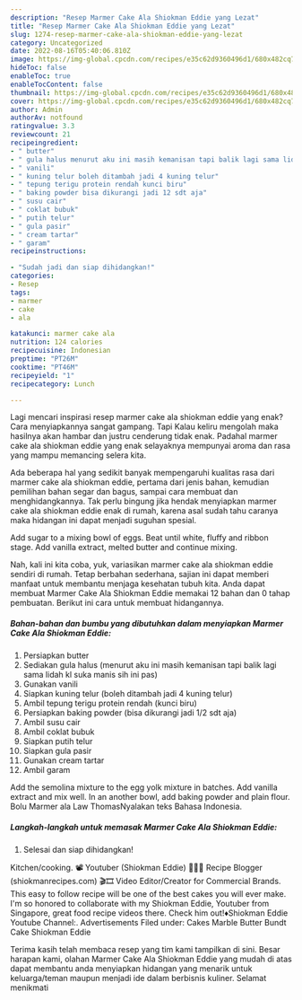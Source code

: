 ```yaml
---
description: "Resep Marmer Cake Ala Shiokman Eddie yang Lezat"
title: "Resep Marmer Cake Ala Shiokman Eddie yang Lezat"
slug: 1274-resep-marmer-cake-ala-shiokman-eddie-yang-lezat
category: Uncategorized
date: 2022-08-16T05:40:06.810Z
image: https://img-global.cpcdn.com/recipes/e35c62d9360496d1/680x482cq70/marmer-cake-ala-shiokman-eddie-foto-resep-utama.jpg
hideToc: false
enableToc: true
enableTocContent: false
thumbnail: https://img-global.cpcdn.com/recipes/e35c62d9360496d1/680x482cq70/marmer-cake-ala-shiokman-eddie-foto-resep-utama.jpg
cover: https://img-global.cpcdn.com/recipes/e35c62d9360496d1/680x482cq70/marmer-cake-ala-shiokman-eddie-foto-resep-utama.jpg
author: Admin
authorAv: notfound
ratingvalue: 3.3
reviewcount: 21
recipeingredient:
- " butter"
- " gula halus menurut aku ini masih kemanisan tapi balik lagi sama lidah kl suka manis sih ini pas"
- " vanili"
- " kuning telur boleh ditambah jadi 4 kuning telur"
- " tepung terigu protein rendah kunci biru"
- " baking powder bisa dikurangi jadi 12 sdt aja"
- " susu cair"
- " coklat bubuk"
- " putih telur"
- " gula pasir"
- " cream tartar"
- " garam"
recipeinstructions:

- "Sudah jadi dan siap dihidangkan!"
categories:
- Resep
tags:
- marmer
- cake
- ala

katakunci: marmer cake ala 
nutrition: 124 calories
recipecuisine: Indonesian
preptime: "PT26M"
cooktime: "PT46M"
recipeyield: "1"
recipecategory: Lunch

---
```



Lagi mencari inspirasi resep marmer cake ala shiokman eddie yang enak? Cara menyiapkannya sangat gampang. Tapi Kalau keliru mengolah maka hasilnya akan hambar dan justru cenderung tidak enak. Padahal marmer cake ala shiokman eddie yang enak selayaknya mempunyai aroma dan rasa yang mampu memancing selera kita.


Ada beberapa hal yang sedikit banyak mempengaruhi kualitas rasa dari marmer cake ala shiokman eddie, pertama dari jenis bahan, kemudian pemilihan bahan segar dan bagus, sampai cara membuat dan menghidangkannya. Tak perlu bingung jika hendak menyiapkan marmer cake ala shiokman eddie enak di rumah, karena asal sudah tahu caranya maka hidangan ini dapat menjadi suguhan spesial.

Add sugar to a mixing bowl of eggs. Beat until white, fluffy and ribbon stage. Add vanilla extract, melted butter and continue mixing.


Nah, kali ini kita coba, yuk, variasikan marmer cake ala shiokman eddie sendiri di rumah. Tetap berbahan sederhana, sajian ini dapat memberi manfaat untuk membantu menjaga kesehatan tubuh kita. Anda dapat membuat Marmer Cake Ala Shiokman Eddie memakai 12 bahan dan 0 tahap pembuatan. Berikut ini cara untuk membuat hidangannya.

<!--inarticleads1-->

##### Bahan-bahan dan bumbu yang dibutuhkan dalam menyiapkan Marmer Cake Ala Shiokman Eddie:

1. Persiapkan  butter
1. Sediakan  gula halus (menurut aku ini masih kemanisan tapi balik lagi sama lidah kl suka manis sih ini pas)
1. Gunakan  vanili
1. Siapkan  kuning telur (boleh ditambah jadi 4 kuning telur)
1. Ambil  tepung terigu protein rendah (kunci biru)
1. Persiapkan  baking powder (bisa dikurangi jadi 1/2 sdt aja)
1. Ambil  susu cair
1. Ambil  coklat bubuk
1. Siapkan  putih telur
1. Siapkan  gula pasir
1. Gunakan  cream tartar
1. Ambil  garam


Add the semolina mixture to the egg yolk mixture in batches. Add vanilla extract and mix well. In an another bowl, add baking powder and plain flour. Bolu Marmer ala Law ThomasNyalakan teks Bahasa Indonesia. 

<!--inarticleads2-->

##### Langkah-langkah untuk memasak Marmer Cake Ala Shiokman Eddie:


1. Selesai dan siap dihidangkan!

Kitchen/cooking. 📽️ Youtuber (Shiokman Eddie) 🍝🥧🦀 Recipe Blogger (shiokmanrecipes.com) 🎬🎞️ Video Editor/Creator for Commercial Brands. This easy to follow recipe will be one of the best cakes you will ever make. I&#39;m so honored to collaborate with my Shiokman Eddie, Youtuber from Singapore, great food recipe videos there. Check him out!♦Shiokman Eddie Youtube Channel:. Advertisements Filed under: Cakes Marble Butter Bundt Cake Shiokman Eddie 

Terima kasih telah membaca resep yang tim kami tampilkan di sini. Besar harapan kami, olahan Marmer Cake Ala Shiokman Eddie yang mudah di atas dapat membantu anda menyiapkan hidangan yang menarik untuk keluarga/teman maupun menjadi ide dalam berbisnis kuliner. Selamat menikmati
